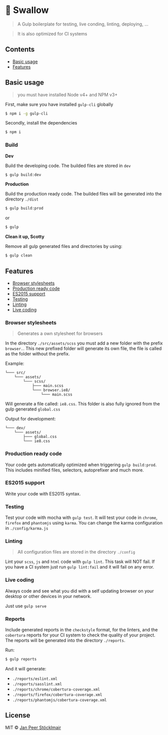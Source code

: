 # 🍹 Swallow

> A Gulp boilerplate for testing, live conding, linting, deploying, ...

> It is also optimized for CI systems

## Contents

- [Basic usage](#basic-usage)
- [Features](#features)

## Basic usage

> you must have installed Node v4+ and NPM v3+

First, make sure you have installed `gulp-cli` globally
```sh
$ npm i -g gulp-cli
```

Secondly, install the dependencies
```sh
$ npm i
```

### Build

**Dev**

Build the developing code. The builded files are stored in `dev`
```sh
$ gulp build:dev
```

**Production**

Build the production ready code. The builded files will be generated into the directory `./dist`
```sh
$ gulp build:prod
```

or
```sh
$ gulp
```

**Clean it up, Scotty**

Remove all gulp generated files and directories by using:
```sh
$ gulp clean
```

## Features

- [Browser stylesheets](#browser-stylesheets)
- [Production ready code](#production-ready-code)
- [ES2015 support](#es2015-support)
- [Testing](#testing)
- [Linting](#linting)
- [Live coding](#live-conding)

### Browser stylesheets

> Generates a own stylesheet for browsers

In the directory `./src/assets/scss` you must add a new folder with the prefix `browser.`. This new prefixed folder will generate its own file, the file is called as the folder without the prefix.

Example:

```
└─── src/
    └─── assets/
        └─── scss/
            ├─── main.scss
            └─── browser.ie8/
                └─── main.scss
```

Will generate a file called: `ie8.css`. This folder is also fully ignored from the gulp generated `global.css`

Output for development:
```
└─── dev/
    └─── assets/
        ├─── global.css
        └─── ie8.css
```

### Production ready code

Your code gets automatically optimized when triggering `gulp build:prod`. This includes minified files, selectors, autoprefixer and much more.

### ES2015 support

Write your code with ES2015 syntax.

### Testing

Test your code with mocha with `gulp test`. It will test your code in `chrome`, `firefox` and `phantomjs` using `karma`. You can change the karma configuration in `./config/karma.js`

### Linting
> All configuration files are stored in the directory `./config`

Lint your `scss`, `js` and `html` code with `gulp lint`. This task will NOT fail. If you have a CI system just run `gulp lint:fail` and it will fail on any error.

### Live coding

Always code and see what you did with a self updating browser on your desktop or other devices in your network.

Just use `gulp serve`

### Reports

Include generated reports in the `checkstyle` format, for the linters, and the `cobertura` reports for your CI system to check the quality of your project. The reports will be generated into the directory `./reports`.

Run:
```sh
$ gulp reports
```
And it will generate:

- `./reports/eslint.xml`
- `./reports/sasslint.xml`
- `./reports/chrome/cobertura-coverage.xml`
- `./reports/firefox/cobertura-coverage.xml`
- `./reports/phantomjs/cobertura-coverage.xml`

## License

MIT © [Jan Peer Stöcklmair](https://www.jpeer.at)
